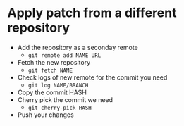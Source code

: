 # Apply patch from a different repository
  - Add the repository as a seconday remote
    - `git remote add NAME URL`
  - Fetch the new repository
    - `git fetch NAME`
  - Check logs of new remote for the commit you need
    - `git log NAME/BRANCH`
  - Copy the commit HASH
  - Cherry pick the commit we need
    - `git cherry-pick HASH`
  - Push your changes
